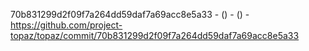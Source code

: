 70b831299d2f09f7a264dd59daf7a69acc8e5a33 -  () -  () - https://github.com/project-topaz/topaz/commit/70b831299d2f09f7a264dd59daf7a69acc8e5a33
